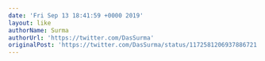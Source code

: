 ```yaml
---
date: 'Fri Sep 13 18:41:59 +0000 2019'
layout: like
authorName: Surma
authorUrl: 'https://twitter.com/DasSurma'
originalPost: 'https://twitter.com/DasSurma/status/1172581206937886721'
---
```

